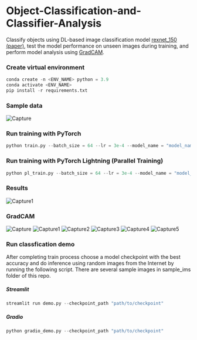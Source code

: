 # Object-Classification-and-Classifier-Analysis

Classify objects using DL-based image classification model [rexnet_150](https://github.com/clovaai/rexnet) [(paper)](https://arxiv.org/pdf/2007.00992.pdf), test the model performance on unseen images during training, and perform model analysis using [GradCAM](https://github.com/jacobgil/pytorch-grad-cam).

### Create virtual environment
```python
conda create -n <ENV_NAME> python = 3.9
conda activate <ENV_NAME>
pip install -r requirements.txt
```

### Sample data

![Capture](https://user-images.githubusercontent.com/50166164/209258494-82c2972a-babd-429f-904d-272e2255c5f7.PNG)

### Run training with PyTorch
```python
python train.py --batch_size = 64 --lr = 3e-4 --model_name = "model_name_from_timm_library"
```

### Run training with PyTorch Lightning (Parallel Training)
```python
python pl_train.py --batch_size = 64 --lr = 3e-4 --model_name = "model_name_from_timm_library"
```

### Results

![Capture1](https://user-images.githubusercontent.com/50166164/209258512-b69508a2-0abc-4915-aeef-1fbb1133df63.PNG)

### GradCAM

![Capture](https://user-images.githubusercontent.com/50166164/209279146-a0b81123-7a8f-4cbd-98d6-68f5c17e348b.PNG)
![Capture1](https://user-images.githubusercontent.com/50166164/209279159-2206220e-14bb-4f66-ab62-031e89582ffb.PNG)
![Capture2](https://user-images.githubusercontent.com/50166164/209301961-05786509-bfb2-479d-9a8a-6200e515d28c.PNG)
![Capture3](https://user-images.githubusercontent.com/50166164/209301970-7059fa1e-0259-40a3-a08c-8c468fad95f6.PNG)
![Capture4](https://user-images.githubusercontent.com/50166164/209301976-61cff480-5b13-46f7-9f71-9f04d17719f3.PNG)
![Capture5](https://user-images.githubusercontent.com/50166164/209301983-d51197d7-bd99-4bc0-a2c8-7b303ce4d2bd.PNG)

### Run classfication demo

After completing train process choose a model checkpoint with the best accuracy and do inference using random images from the Internet by running the following script. There are several sample images in sample_ims folder of this repo.

##### Streamlit
```python
streamlit run demo.py --checkpoint_path "path/to/checkpoint"
```

##### Gradio
```python
python gradio_demo.py --checkpoint_path "path/to/checkpoint"
```
